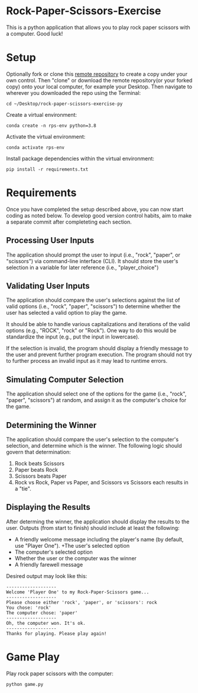 # Rock-Paper-Scissors-Exercise

This is a python application that allows you to play rock paper scissors with a computer. Good luck!

# Setup
Optionally fork or clone this [remote repository](https://github.com/sophiajoseph8/rock-paper-scissors-exercise) to create a copy under your own control. Then "clone" or download the remote repository(or your forked copy) onto your local computer, for example your Desktop. Then navigate to wherever you downloaded the repo using the Terminal:

```
cd ~/Desktop/rock-paper-scissors-exercise-py
```

Create a virtual environment:
```
conda create -n rps-env python=3.8
```

Activate the virtual environment:
```
conda activate rps-env
```
Install package dependencies within the virtual environment:
```
pip install -r requirements.txt
```
# Requirements
Once you have completed the setup described above, you can now start coding as noted below. To develop good version control habits, aim to make a separate commit after completeting each section.

## Processing User Inputs
The application should prompt the user to input (i.e., "rock", "paper", or "scissors") via command-line interface (CLI). It should store the user's selection in a variable for later reference (i.e., "player_choice")

## Validating User Inputs
The application should compare the user's selections against the list of valid options (i.e., "rock", "paper", "scissors") to determine whether the user has selected a valid option to play the game.

It should be able to handle various capitalizations and iterations of the valid options (e.g., "ROCK", "rock" or "Rock"). One way to do this would be standardize the input (e.g., put the input in lowercase).

If the selection is invalid, the program should display a friendly message to the user and prevent further program execution. The program should not try to further process an invalid input as it may lead to runtime errors.

## Simulating Computer Selection
The application should select one of the options for the game (i.e., "rock", "paper", "scissors") at random, and assign it as the computer's choice for the game.

## Determining the Winner
The application should compare the user's selection to the computer's selection, and determine which is the winner. The following logic should govern that determination:
1. Rock beats Scissors
2. Paper beats Rock
3. Scissors beats Paper
4. Rock vs Rock, Paper vs Paper, and Scissors vs Scissors each results in a "tie".

## Displaying the Results
After determing the winner, the application should display the results to the user. Outputs (from start to finish) should include at least the following:

+ A friendly welcome message including the player's name (by default, use "Player One").
+The user's selected option
+ The computer's selected option
+ Whether the user or the computer was the winner
+ A friendly farewell message


 Desired output may look like this:

 ```
 -------------------
Welcome 'Player One' to my Rock-Paper-Scissors game...
-------------------
Please choose either 'rock', 'paper', or 'scissors': rock
You chose: 'rock'
The computer chose: 'paper'
-------------------
Oh, the computer won. It's ok.
-------------------
Thanks for playing. Please play again!

```

# Game Play
Play rock paper scissors with the computer:

```
python game.py
```
